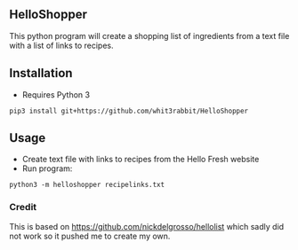 ## HelloShopper

This python program will create a shopping list of ingredients from a
text file with a list of links to recipes.

## Installation

* Requires Python 3

```angular2
pip3 install git+https://github.com/whit3rabbit/HelloShopper
```
## Usage

* Create text file with links to recipes from the Hello Fresh website
* Run program:
```angular2
python3 -m helloshopper recipelinks.txt
```

### Credit

This is based on https://github.com/nickdelgrosso/hellolist which
sadly did not work so it pushed me to create my own.